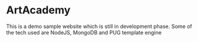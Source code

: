 # ArtAcademy

This is a demo sample website which is still in development phase. Some of the tech used are NodeJS, MongoDB and PUG template engine
